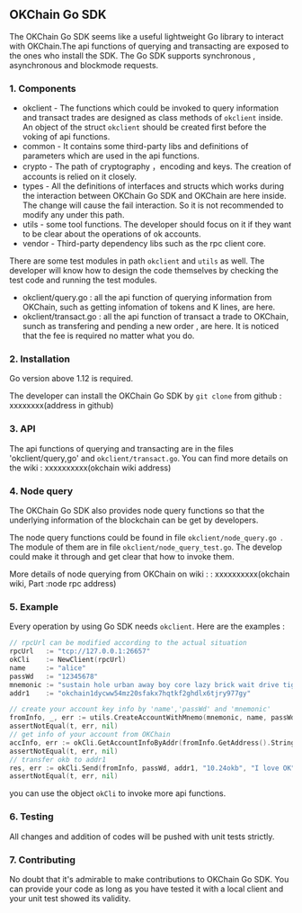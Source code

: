 ## OKChain Go SDK

The OKChain Go SDK seems like a useful lightweight Go library to interact with OKChain.The api functions of querying and transacting are exposed to the ones who install the SDK. The Go SDK supports synchronous , asynchronous and blockmode requests.

### 1. Components

- okclient - The functions which could be invoked to query information and transact trades are designed as class methods of `okclient` inside. An object of the struct `okclient` should be created first before the voking of api functions.
- common -  It contains some third-party libs and definitions of parameters which are used in the api functions.
- crypto - The path of cryptography ，encoding and keys. The creation of accounts is relied on it closely.
- types - All the definitions of interfaces and structs which works during the  interaction between OKChain Go SDK and OKChain are here inside. The change will cause the fail interaction. So it is not recommended to modify any under this path.
- utils - some tool functions. The developer should focus on it if they want to be clear about the operations of ok accounts.
- vendor - Third-party dependency libs such as the rpc client core.  

There are some test modules in path `okclient` and `utils` as well. The developer will know how to design the code themselves by checking the test code and running the test modules.

- okclient/query.go : all the api function of querying information from OKChain, such as getting infomation of tokens and K lines,  are here.
- okclient/transact.go : all the api function of transact a trade to OKChain,  sunch as transfering and pending a new order , are here. It is noticed that the fee is required no matter what you do.

### 2. Installation

Go version above 1.12 is required.

The developer can install the OKChain Go SDK by `git clone` from github : xxxxxxxx(address in github)

### 3. API

The api functions of querying and transacting are in the files 'okclient/query,go'  and `okclient/transact.go`. You can find more details on the wiki : xxxxxxxxxx(okchain wiki address)

### 4. Node query

 The OKChain Go SDK also provides node query functions so that the underlying information of the blockchain can be get by developers.

The node query functions could be found in file `okclient/node_query.go `. The module of them are in file `okclient/node_query_test.go`. The develop could make it through and get clear that how to invoke them.

More details of node querying from OKChain on wiki : : xxxxxxxxxx(okchain wiki, Part :node rpc address)

### 5. Example

Every operation by using Go SDK needs `okclient`. Here are the examples :

```go
// rpcUrl can be modified according to the actual situation
rpcUrl	 := "tcp://127.0.0.1:26657"
okCli 	 := NewClient(rpcUrl)
name     := "alice"
passWd   := "12345678"
mnemonic := "sustain hole urban away boy core lazy brick wait drive tiger tell"
addr1    := "okchain1dycww54mz20sfakx7hqtkf2ghdlx6tjry977gy"

// create your account key info by 'name','passWd' and 'mnemonic'
fromInfo, _, err := utils.CreateAccountWithMnemo(mnemonic, name, passWd)
assertNotEqual(t, err, nil)
// get info of your account from OKChain
accInfo, err := okCli.GetAccountInfoByAddr(fromInfo.GetAddress().String())
assertNotEqual(t, err, nil)
// transfer okb to addr1
res, err := okCli.Send(fromInfo, passWd, addr1, "10.24okb", "I love OK", accInfo.GetAccountNumber(), accInfo.GetSequence())
assertNotEqual(t, err, nil)
```

you can use the object `okCli` to invoke more api functions.

### 6. Testing

All changes and addition of codes will be pushed with unit tests strictly. 

### 7. Contributing

No doubt that it's admirable to make contributions to OKChain Go SDK. You can provide your code as long as you have tested it with a local client and your unit test showed its validity.  

